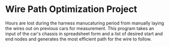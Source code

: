 # Wire Path Optimization Project
 
Hours are lost during the harness manucaturing period from manually laying the wires out on previous cars for measurement. This program takes an input of the car's chassis in spreadsheet form and a list of desired start and end nodes and generates the most efficient path for the wire to follow.
